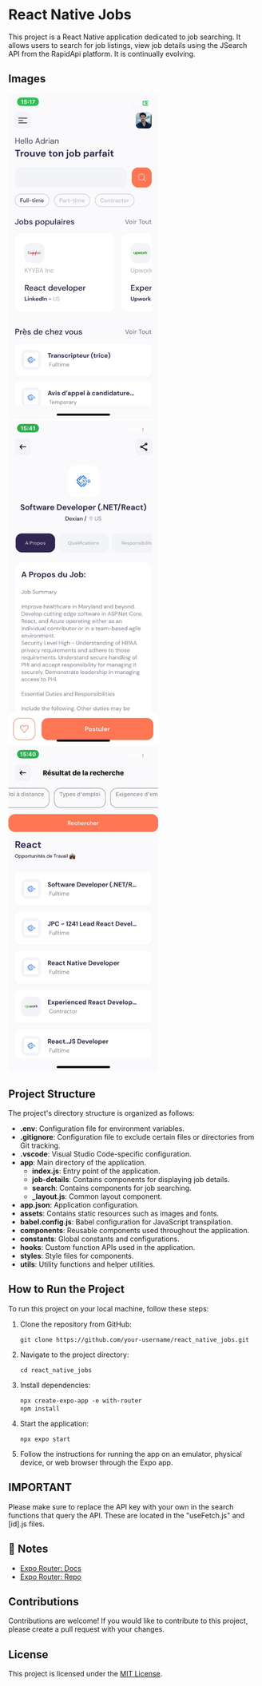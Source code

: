 # React Native Jobs

This project is a React Native application dedicated to job searching. It allows users to search for job listings, view job details using the JSearch API from the RapidApi platform. It is continually evolving.

## Images

<img src="img1.jpg" alt="Image 1" width="300">
<img src="img2.jpg" alt="Image 2" width="300">
<img src="img3.jpg" alt="Image 3" width="300">


## Project Structure 

The project's directory structure is organized as follows:

- **.env**: Configuration file for environment variables.
- **.gitignore**: Configuration file to exclude certain files or directories from Git tracking.
- **.vscode**: Visual Studio Code-specific configuration.
- **app**: Main directory of the application.
  - **index.js**: Entry point of the application.
  - **job-details**: Contains components for displaying job details.
  - **search**: Contains components for job searching.
  - **_layout.js**: Common layout component.
- **app.json**: Application configuration.
- **assets**: Contains static resources such as images and fonts.
- **babel.config.js**: Babel configuration for JavaScript transpilation.
- **components**: Reusable components used throughout the application.
- **constants**: Global constants and configurations.
- **hooks**: Custom function APIs used in the application.
- **styles**: Style files for components.
- **utils**: Utility functions and helper utilities.

## How to Run the Project

To run this project on your local machine, follow these steps:

1. Clone the repository from GitHub:

   ```shell
   git clone https://github.com/your-username/react_native_jobs.git
   ```

2. Navigate to the project directory:

   ```shell
   cd react_native_jobs
   ```

3. Install dependencies:

   ```shell
   npx create-expo-app -e with-router
   npm install
   ```

4. Start the application:

   ```shell
   npx expo start
   ```

5. Follow the instructions for running the app on an emulator, physical device, or web browser through the Expo app.

## IMPORTANT
Please make sure to replace the API key with your own in the search functions that query the API. These are located in the "useFetch.js" and [id].js files.

## 📝 Notes

- [Expo Router: Docs](https://expo.github.io/router)
- [Expo Router: Repo](https://github.com/expo/router)

## Contributions

Contributions are welcome! If you would like to contribute to this project, please create a pull request with your changes.

## License

This project is licensed under the [MIT License](LICENSE).
